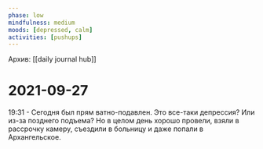 ```yaml
---
phase: low
mindfulness: medium
moods: [depressed, calm]
activities: [pushups]
---
```

Архив: [[daily journal hub]]
# 2021-09-27

19:31 - Сегодня был прям ватно-подавлен. Это все-таки депрессия? Или из-за позднего подъема? Но в целом день хорошо провели, взяли в рассрочку камеру, съездили в больницу и даже попали в Архангельское.

